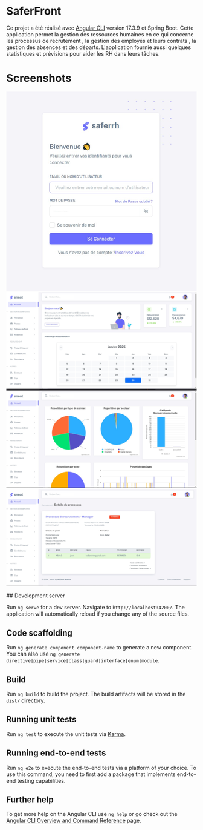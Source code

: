 # SaferFront

Ce projet a été réalisé avec [Angular CLI](https://github.com/angular/angular-cli) version 17.3.9 et Spring Boot. Cette application permet la gestion des ressources humaines en ce qui concerne les processus de recrutement , la gestion des employés et leurs contrats , la gestion des absences et des départs. L'application fournie aussi quelques statistiques et prévisions pour aider les RH dans leurs tâches.

# Screenshots
<p >
  <img src="https://github.com/agodaMarina/gestion-RH/blob/master/connexion.jpg" alt="Page de Connexion" style="width:auto; height:auto;">
  <img align="right" src="https://github.com/agodaMarina/gestion-RH/blob/master/dashboard.jpg" alt="Page d'accueil" style="width:auto; height:auto;">

<img src="https://github.com/agodaMarina/gestion-RH/blob/master/tableau.jpg" alt="Tableau de bord" style="width:auto; height:auto;" >
<img src="https://github.com/agodaMarina/gestion-RH/blob/master/recrutement.jpg" alt="détail d'un recrutement" style="width:auto; height:auto;">
</p>
## Development server

Run `ng serve` for a dev server. Navigate to `http://localhost:4200/`. The application will automatically reload if you change any of the source files.

## Code scaffolding

Run `ng generate component component-name` to generate a new component. You can also use `ng generate directive|pipe|service|class|guard|interface|enum|module`.

## Build

Run `ng build` to build the project. The build artifacts will be stored in the `dist/` directory.

## Running unit tests

Run `ng test` to execute the unit tests via [Karma](https://karma-runner.github.io).

## Running end-to-end tests

Run `ng e2e` to execute the end-to-end tests via a platform of your choice. To use this command, you need to first add a package that implements end-to-end testing capabilities.

## Further help

To get more help on the Angular CLI use `ng help` or go check out the [Angular CLI Overview and Command Reference](https://angular.io/cli) page.
